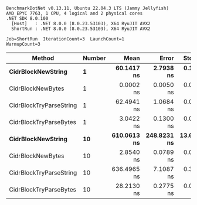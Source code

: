 ```

BenchmarkDotNet v0.13.11, Ubuntu 22.04.3 LTS (Jammy Jellyfish)
AMD EPYC 7763, 1 CPU, 4 logical and 2 physical cores
.NET SDK 8.0.100
  [Host]   : .NET 8.0.0 (8.0.23.53103), X64 RyuJIT AVX2
  ShortRun : .NET 8.0.0 (8.0.23.53103), X64 RyuJIT AVX2

Job=ShortRun  IterationCount=3  LaunchCount=1  
WarmupCount=3  

```
| Method                  | Number | Mean        | Error       | StdDev     | Median      | Min         | Max         | Allocated |
|------------------------ |------- |------------:|------------:|-----------:|------------:|------------:|------------:|----------:|
| **CidrBlockNewString**      | **1**      |  **60.1417 ns** |   **2.7938 ns** |  **0.1531 ns** |  **60.1305 ns** |  **59.9944 ns** |  **60.3001 ns** |         **-** |
| CidrBlockNewBytes       | 1      |   0.0002 ns |   0.0050 ns |  0.0003 ns |   0.0000 ns |   0.0000 ns |   0.0005 ns |         - |
| CidrBlockTryParseString | 1      |  62.4941 ns |   1.0684 ns |  0.0586 ns |  62.5121 ns |  62.4287 ns |  62.5416 ns |         - |
| CidrBlockTryParseBytes  | 1      |   3.0422 ns |   0.1300 ns |  0.0071 ns |   3.0403 ns |   3.0361 ns |   3.0500 ns |         - |
| **CidrBlockNewString**      | **10**     | **610.0613 ns** | **248.8231 ns** | **13.6388 ns** | **607.9893 ns** | **597.5770 ns** | **624.6176 ns** |         **-** |
| CidrBlockNewBytes       | 10     |   2.8540 ns |   0.0789 ns |  0.0043 ns |   2.8524 ns |   2.8508 ns |   2.8589 ns |         - |
| CidrBlockTryParseString | 10     | 636.4965 ns |   7.1087 ns |  0.3897 ns | 636.7010 ns | 636.0472 ns | 636.7413 ns |         - |
| CidrBlockTryParseBytes  | 10     |  28.2130 ns |   0.2775 ns |  0.0152 ns |  28.2184 ns |  28.1958 ns |  28.2247 ns |         - |
